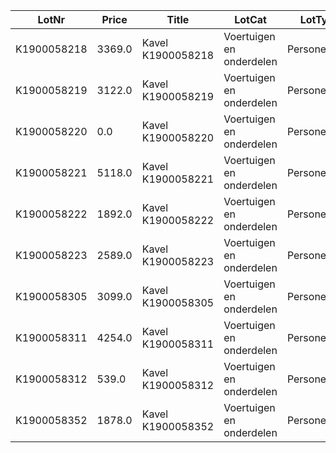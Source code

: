 LotNr|Price|Title|LotCat|LotType|ItemBrand|ItemType|Mfdate|Mfyear|APKdate|benzine|diesel|lpg|hybrid|electric|automatic|cabriolet|OdoKM|OdoMLS|OpH|NAP|Reg|ForeignReg|import|jfc|maybe_reg|no_cvo|no_igk|no_inireg|no_key|no_nlreg193|no_nlreg194|no_odo|no_orireg|no_rdw|no_reg|no_regneeded|no_road|rdw150|rhd|taxi|BTW|disclaim1|disclaim2|disclaim3|disclaim4|Draw|SupInfo|Note|Raw_text|rdwinfo|Images|N_images|Source|early_reg|locked|wo_frame|used_parts|disclaim_cr6|import22_btw21|import27_btw21|OdoKM_num|disclaim12|crewcab|carwrap|no_vin|rdw_kenteken|rdw_Reg|rdw_aanhangwagen_autonoom_geremd|rdw_aanhangwagen_middenas_geremd|rdw_aantal_cilinders|rdw_aantal_deuren|rdw_aantal_rolstoelplaatsen|rdw_aantal_wielen|rdw_aantal_zitplaatsen|rdw_afstand_hart_koppeling_tot_achterzijde_voertuig|rdw_afstand_voorzijde_voertuig_tot_hart_koppeling|rdw_api_gekentekende_voertuigen_assen|rdw_api_gekentekende_voertuigen_brandstof|rdw_api_gekentekende_voertuigen_carrosserie|rdw_api_gekentekende_voertuigen_carrosserie_specifiek|rdw_api_gekentekende_voertuigen_voertuigklasse|rdw_breedte|rdw_bruto_bpm|rdw_catalogusprijs|rdw_cilinderinhoud|rdw_datum_eerste_afgifte_nederland|rdw_datum_eerste_toelating|rdw_datum_tenaamstelling|rdw_eerste_kleur|rdw_europese_uitvoeringcategorie_toevoeging|rdw_europese_voertuigcategorie|rdw_europese_voertuigcategorie_toevoeging|rdw_export_indicator|rdw_handelsbenaming|rdw_inrichting|rdw_laadvermogen|rdw_lengte|rdw_massa_ledig_voertuig|rdw_massa_rijklaar|rdw_maximale_constructiesnelheid_brom_snorfiets|rdw_maximum_massa_samenstelling|rdw_maximum_massa_trekken_ongeremd|rdw_maximum_ondersteunende_snelheid|rdw_maximum_trekken_massa_geremd|rdw_merk|rdw_openstaande_terugroepactie_indicator|rdw_oplegger_geremd|rdw_plaats_chassisnummer|rdw_retrofit_roetfilter|rdw_taxi_indicator|rdw_technische_max_massa_voertuig|rdw_toegestane_maximum_massa_voertuig|rdw_tweede_kleur|rdw_type|rdw_typegoedkeuringsnummer|rdw_uitvoering|rdw_variant|rdw_vermogen_brom_snorfiets|rdw_vermogen_massarijklaar|rdw_vervaldatum_apk|rdw_vervaldatum_tachograaf|rdw_voertuigsoort|rdw_volgnummer_wijziging_eu_typegoedkeuring|rdw_wacht_op_keuren|rdw_wam_verzekerd|rdw_wielbasis|rdw_zuinigheidslabel|rdw_assen_aangedreven_as_1|rdw_assen_aangedreven_as_2|rdw_assen_aantal_assen_1|rdw_assen_aantal_assen_2|rdw_assen_hefas_1|rdw_assen_hefas_2|rdw_assen_plaatscode_as_1|rdw_assen_plaatscode_as_2|rdw_assen_spoorbreedte_1|rdw_assen_spoorbreedte_2|rdw_assen_technisch_toegestane_maximum_aslast_1|rdw_assen_technisch_toegestane_maximum_aslast_2|rdw_assen_weggedrag_code_1|rdw_assen_weggedrag_code_2|rdw_assen_wettelijk_toegestane_maximum_aslast_1|rdw_assen_wettelijk_toegestane_maximum_aslast_2|rdw_brandstof_brandstof_omschrijving_1|rdw_brandstof_brandstof_omschrijving_2|rdw_brandstof_brandstofverbruik_buiten_1|rdw_brandstof_brandstofverbruik_buiten_2|rdw_brandstof_brandstofverbruik_gecombineerd_1|rdw_brandstof_brandstofverbruik_gecombineerd_2|rdw_brandstof_brandstofverbruik_stad_1|rdw_brandstof_brandstofverbruik_stad_2|rdw_brandstof_co2_uitstoot_gecombineerd_1|rdw_brandstof_co2_uitstoot_gecombineerd_2|rdw_brandstof_emissiecode_omschrijving_1|rdw_brandstof_emissiecode_omschrijving_2|rdw_brandstof_geluidsniveau_rijdend_1|rdw_brandstof_geluidsniveau_rijdend_2|rdw_brandstof_geluidsniveau_stationair_1|rdw_brandstof_geluidsniveau_stationair_2|rdw_brandstof_milieuklasse_eg_goedkeuring_licht_1|rdw_brandstof_milieuklasse_eg_goedkeuring_licht_2|rdw_brandstof_nettomaximumvermogen_1|rdw_brandstof_nettomaximumvermogen_2|rdw_brandstof_nominaal_continu_maximumvermogen_1|rdw_brandstof_nominaal_continu_maximumvermogen_2|rdw_brandstof_roetuitstoot_1|rdw_brandstof_roetuitstoot_2|rdw_brandstof_toerental_geluidsniveau_1|rdw_brandstof_toerental_geluidsniveau_2|rdw_brandstof_uitstoot_deeltjes_licht_1|rdw_brandstof_uitstoot_deeltjes_licht_2|rdw_brandstof_uitstoot_deeltjes_zwaar_1|rdw_brandstof_uitstoot_deeltjes_zwaar_2|rdw_carrosserie_carrosserietype_1|rdw_carrosserie_type_carrosserie_europese_omschrijving_1|rdw_carrosserie_specifiek_carrosserie_voertuig_nummer_code_volgnummer_1|rdw_carrosserie_specifiek_carrosserie_voertuig_nummer_europese_omschrijving_1|rdw_carrosserie_specifiek_carrosseriecode_1|rdw_TimeStamp|d_lic|btw21|rdw_type_gasinstallatie|rdw_brandstof_co2_uitstoot_gewogen_1|rdw_brandstof_co2_uitstoot_gewogen_2
-----|-----|-----|-----|-----|-----|-----|-----|-----|-----|-----|-----|-----|-----|-----|-----|-----|-----|-----|-----|-----|-----|-----|-----|-----|-----|-----|-----|-----|-----|-----|-----|-----|-----|-----|-----|-----|-----|-----|-----|-----|-----|-----|-----|-----|-----|-----|-----|-----|-----|-----|-----|-----|-----|-----|-----|-----|-----|-----|-----|-----|-----|-----|-----|-----|-----|-----|-----|-----|-----|-----|-----|-----|-----|-----|-----|-----|-----|-----|-----|-----|-----|-----|-----|-----|-----|-----|-----|-----|-----|-----|-----|-----|-----|-----|-----|-----|-----|-----|-----|-----|-----|-----|-----|-----|-----|-----|-----|-----|-----|-----|-----|-----|-----|-----|-----|-----|-----|-----|-----|-----|-----|-----|-----|-----|-----|-----|-----|-----|-----|-----|-----|-----|-----|-----|-----|-----|-----|-----|-----|-----|-----|-----|-----|-----|-----|-----|-----|-----|-----|-----|-----|-----|-----|-----|-----|-----|-----|-----|-----|-----|-----|-----|-----|-----|-----|-----|-----|-----|-----|-----|-----|-----|-----|-----|-----|-----|-----|-----|-----|-----|-----|-----|-----|-----
K1900058218|3369.0|Kavel K1900058218|Voertuigen en onderdelen |Personenauto|BMW|1er reihe; 120i aut.|12.01.2006||16.07.2019|True|False|False|False|False|True|False|177.035|||logisch|65-SH-DG||False|False|False|False|False|False|True|0.0|False|False|False|False|False|False|False|False|False|False||True|True|False|0.0|False|.. suplm. info. ..|False|.. raw text ..|.. rdw info ..|['http://www.domeinenrz.nl/catalogi/ufc/static/1556617774/thumb/domeinenrz_sites/f54b34680ac06ccea04764ccf448bf17/1024/768/image.jpg', 'http://www.domeinenrz.nl/catalogi/ufc/static/1556617759/thumb/domeinenrz_sites/1888c9317cdf0072cf65adcad925d53f/1024/768/image.jpg', 'http://www.domeinenrz.nl/catalogi/ufc/static/1556617761/thumb/domeinenrz_sites/2d29294dfa405aa8b2907ed7ea32476f/1024/768/image.jpg']|3.0|http://www.domeinenrz.nl/catalogi/verkoop_bij_inschrijving_2019-0005?=&veilingen=2019-0005&meerfotos=K1900058218|False|False|False||False|||||False|False|False|65SHDG|65-SH-DG|||4.0|4.0|0.0|4.0|5.0|0.0|0.0|https://opendata.rdw.nl/resource/3huj-srit.json|https://opendata.rdw.nl/resource/8ys7-d773.json|https://opendata.rdw.nl/resource/vezc-m2t6.json|https://opendata.rdw.nl/resource/jhie-znh9.json|https://opendata.rdw.nl/resource/kmfi-hrps.json|0.0|12081.0|47942.0|1995.0|20060112.0|20060112.0|20190426.0|ZWART||M1||Nee|1ER REIHE|hatchback||423.0|1250.0|1350.0||3050.0|665.0||1200.0|BMW|Nee||op r. schroefveerkoker onder motorkap||Nee|1775.0|1775.0|Niet geregistreerd||e1*2001/116*0287*08|02|UF51||0.08|20190716.0||Personenauto|0.0|Geen verstrekking in Open Data|Ja|266.0|D|||2.0|2.0|||||149.0|151.0|850.0|995.0|||850.0|995.0|Benzine||6.2||7.9||11.0||190.0||Euro 4||71.0||85.0||70/220*2003/76B||110.0||||||4650.0||||||AB|Hatchback||||20190511|False|False|||
K1900058219|3122.0|Kavel K1900058219|Voertuigen en onderdelen |Personenauto|VOLKSWAGEN|polo|10.05.2011|||False|True|False|False|False|False|False|220.307|||logisch|12-RFP-9||False|False|False|False|False|False|False|0.0|False|False|False|False|False|False|False|False|False|False||True|True|False|0.0|False|.. suplm. info. ..|False|.. raw text ..|.. rdw info ..|['http://www.domeinenrz.nl/catalogi/ufc/static/1556617775/thumb/domeinenrz_sites/f67df0f953981b4084a87cbeb8ffe043/1024/768/image.jpg', 'http://www.domeinenrz.nl/catalogi/ufc/static/1556617773/thumb/domeinenrz_sites/deebf7bdf1e4ef5a16653f077254280c/1024/768/image.jpg', 'http://www.domeinenrz.nl/catalogi/ufc/static/1556617775/thumb/domeinenrz_sites/f6f840ddbdf34b3fee723821753d24b5/1024/768/image.jpg']|3.0|http://www.domeinenrz.nl/catalogi/verkoop_bij_inschrijving_2019-0005?=&veilingen=2019-0005&meerfotos=K1900058219|False|False|False||False|||||False|False|False|12RFP9|12-RFP-9|||3.0|0.0|0.0|4.0|5.0|0.0|0.0|https://opendata.rdw.nl/resource/3huj-srit.json|https://opendata.rdw.nl/resource/8ys7-d773.json|https://opendata.rdw.nl/resource/vezc-m2t6.json|https://opendata.rdw.nl/resource/jhie-znh9.json|https://opendata.rdw.nl/resource/kmfi-hrps.json|0.0||18020.0|1199.0|20110510.0|20110510.0|20190426.0|ZWART||M1||Nee|POLO|hatchback||0.0|1050.0|1150.0||2410.0|570.0||800.0|VOLKSWAGEN|Nee||r. motorruimte|Nee|Nee|1590.0|1590.0|Niet geregistreerd|6R|e1*2001/116*0510*08|FM5FM52R031LLEVR67MG|ABCFWA||0.05|20190315.0||Personenauto|0.0|Geen verstrekking in Open Data|Nee|246.0|A|||2.0|2.0|||||146.0|146.0|900.0|740.0|||900.0|740.0|Diesel||3.0||3.4||4.1||89.0||Euro 5||||73.0||715/2007*692/2008A||55.0||||0.5||3150.0||0.0001||||AB|Hatchback||||20190511|False|False|||
K1900058220|0.0|Kavel K1900058220|Voertuigen en onderdelen |Personenauto|NISSAN|almera tino; 1.8|03.05.2001||07.02.2020|True|False|False|False|False|False|False|90.668|||onlogisch|83-GX-RV||False|False|False|False|False|False|False|0.0|False|False|False|False|False|False|False|False|False|False||True|True|False|0.0|False|.. suplm. info. ..|False|.. raw text ..|.. rdw info ..|['http://www.domeinenrz.nl/catalogi/ufc/static/1556617774/thumb/domeinenrz_sites/eb91bad89b212060708ac3a16d3b6537/1024/768/image.jpg', 'http://www.domeinenrz.nl/catalogi/ufc/static/1556617758/thumb/domeinenrz_sites/03fd93decdb99cecb5a119797034c1d5/1024/768/image.jpg', 'http://www.domeinenrz.nl/catalogi/ufc/static/1556617765/thumb/domeinenrz_sites/679274b3b0da89576f302523c172fe34/1024/768/image.jpg']|3.0|http://www.domeinenrz.nl/catalogi/verkoop_bij_inschrijving_2019-0005?=&veilingen=2019-0005&meerfotos=K1900058220|False|False|False||False|||||False|False|False|83GXRV|83-GX-RV||||||||||||||||||||||||||||||||||||||||||||||||||||||||||||||||||||||||||||||||||||||||||||||||||||||||||||||||20190511|False|False|||
K1900058221|5118.0|Kavel K1900058221|Voertuigen en onderdelen |Personenauto|LAND ROVER|freelander 2|30.01.2008|||False|True|False|False|False|True|False|213.602|||logisch|37-ZG-NB||False|False|False|False|False|False|False|0.0|False|False|False|False|False|False|False|False|False|False||True|True|False|0.0|False|.. suplm. info. ..|False|.. raw text ..|.. rdw info ..|['http://www.domeinenrz.nl/catalogi/ufc/static/1556617765/thumb/domeinenrz_sites/646e89d941cdc60ba82e7016af80e56e/1024/768/image.jpg', 'http://www.domeinenrz.nl/catalogi/ufc/static/1556617766/thumb/domeinenrz_sites/7d7ffa99f1a7b58c573a3ac19df2b119/1024/768/image.jpg', 'http://www.domeinenrz.nl/catalogi/ufc/static/1556617765/thumb/domeinenrz_sites/6827260344b85d98ea7ffba2dc80bcb9/1024/768/image.jpg']|3.0|http://www.domeinenrz.nl/catalogi/verkoop_bij_inschrijving_2019-0005?=&veilingen=2019-0005&meerfotos=K1900058221|False|False|False||False|||||False|False|False|37ZGNB|37-ZG-NB|||4.0|4.0|0.0|4.0|5.0|0.0|0.0|https://opendata.rdw.nl/resource/3huj-srit.json|https://opendata.rdw.nl/resource/8ys7-d773.json|https://opendata.rdw.nl/resource/vezc-m2t6.json|https://opendata.rdw.nl/resource/jhie-znh9.json|https://opendata.rdw.nl/resource/kmfi-hrps.json|0.0|19050.0||2179.0|20080130.0|20080130.0|20190412.0|GRIJS||M1||Nee|FREELANDER 2|stationwagen||0.0|1810.0|1910.0||4505.0|750.0||2000.0|LAND ROVER|Nee||r. op bodemplaat onder achterzitting|Nee|Nee|2505.0|2505.0|Niet geregistreerd||e11*2001/116*0300*01|D5H1|S4FK2F||0.06|20190509.0||Personenauto|0.0|Geen verstrekking in Open Data|Nee|266.0|F|||2.0|2.0|||||161.0|162.0|1310.0|1360.0|||1310.0|1360.0|Diesel||6.8||8.5||11.0||224.0||Euro 4||68.0||76.0||70/220*2003/76B||112.0||||0.58||3000.0||0.004||||AC|Stationwagen||||20190511|False|False|||
K1900058222|1892.0|Kavel K1900058222|Voertuigen en onderdelen |Personenauto|AUDI|a3|03.11.2005|||False|True|False|False|False|True|False|274.557||||2-XXV-44||False|False|False|False|False|False|False|0.0|False|False|False|False|False|False|False|False|False|False||True|True|False|0.0|False|.. suplm. info. ..|False|.. raw text ..|.. rdw info ..|['http://www.domeinenrz.nl/catalogi/ufc/static/1556617758/thumb/domeinenrz_sites/065c49e10879ec9d45cfa463808383b7/1024/768/image.jpg', 'http://www.domeinenrz.nl/catalogi/ufc/static/1556617775/thumb/domeinenrz_sites/fe2abbefac391b6bce6a53c3abf78c89/1024/768/image.jpg', 'http://www.domeinenrz.nl/catalogi/ufc/static/1556617763/thumb/domeinenrz_sites/4ddcb38df5d88ab2d60da2ec53a691f9/1024/768/image.jpg']|3.0|http://www.domeinenrz.nl/catalogi/verkoop_bij_inschrijving_2019-0005?=&veilingen=2019-0005&meerfotos=K1900058222|False|False|False||False|||||False|False|False|2XXV44|2-XXV-44|||4.0|4.0|0.0|4.0|5.0|0.0|0.0|https://opendata.rdw.nl/resource/3huj-srit.json|https://opendata.rdw.nl/resource/8ys7-d773.json|https://opendata.rdw.nl/resource/vezc-m2t6.json|https://opendata.rdw.nl/resource/jhie-znh9.json|https://opendata.rdw.nl/resource/kmfi-hrps.json|0.0|2540.0|41044.0|1968.0|20141117.0|20051103.0|20190426.0|ZWART||M1||Nee|AUDI A3|hatchback||0.0|1375.0|1475.0||3430.0|730.0||1400.0|AUDI|Nee||r. op voorwielscherm onder motorkap|Nee|Nee|1960.0|1960.0|Niet geregistreerd||e1*2001/116*0217*10|FD62E018R8P61T4O|LBMMF1||0.07|20181129.0||Personenauto|0.0|Geen verstrekking in Open Data|Nee|258.0|D|||2.0|2.0|||V|A|154.0|153.0|||||1110.0|1000.0|Diesel||4.7||5.6||7.1||151.0||||73.0||80.0||70/220*2003/76B||103.0||||0.7||3000.0||0.001||||AB|Hatchback||||20190511|False|False|||
K1900058223|2589.0|Kavel K1900058223|Voertuigen en onderdelen |Personenauto|MERCEDES BENZ|300 se|18.03.1988|||True|False|False|False|False|True|False|343.933||||TB-14-PY||False|False|False|False|False|False|False|0.0|False|False|False|False|False|False|False|False|False|False||True|True|False|0.0|False|.. suplm. info. ..|False|.. raw text ..|.. rdw info ..|['http://www.domeinenrz.nl/catalogi/ufc/static/1556617772/thumb/domeinenrz_sites/d14b9f0ea7a4c64f816440040f2dd8d8/1024/768/image.jpg', 'http://www.domeinenrz.nl/catalogi/ufc/static/1556617767/thumb/domeinenrz_sites/7ed5d811f74fff4470f86bed4099ffd5/1024/768/image.jpg', 'http://www.domeinenrz.nl/catalogi/ufc/static/1556617762/thumb/domeinenrz_sites/3fde1b47790c30ef94172c0cb7659093/1024/768/image.jpg']|3.0|http://www.domeinenrz.nl/catalogi/verkoop_bij_inschrijving_2019-0005?=&veilingen=2019-0005&meerfotos=K1900058223|False|False|False||False|||||False|False|False|TB14PY|TB-14-PY|||6.0|4.0||4.0||0.0|0.0|https://opendata.rdw.nl/resource/3huj-srit.json|https://opendata.rdw.nl/resource/8ys7-d773.json|https://opendata.rdw.nl/resource/vezc-m2t6.json|https://opendata.rdw.nl/resource/jhie-znh9.json|https://opendata.rdw.nl/resource/kmfi-hrps.json|0.0|||2962.0|19880318.0|19880318.0|20190412.0|ZWART||M1||Nee|300 SE|sedan||0.0|1613.0|1713.0||0.0|750.0||1900.0|MERCEDES-BENZ|Nee||r. tegen schutbord in motorruimte||Nee|2080.0|2080.0|Niet geregistreerd||||||0.08|20200326.0||Personenauto|0.0|Geen verstrekking in Open Data|Ja|293.0||||2.0|2.0|||V|A|156.0|153.0|||||990.0|1090.0|Benzine||||||||||||||82.0||||138.0||||||4275.0||||||AA|Sedan||||20190511|False|False|||
K1900058305|3099.0|Kavel K1900058305|Voertuigen en onderdelen |Personenauto|MERCEDES-BENZ|vito 109 cdi|02.08.2007|||False|True|False|False|False|False|False|244.710|||onlogisch|20-XP-BN||False|False|False|False|False|False|False|0.0|False|False|False|False|False|False|False|False|False|True||True|True|False|0.0|False|.. suplm. info. ..|False|.. raw text ..|.. rdw info ..|['http://www.domeinenrz.nl/catalogi/ufc/static/1556617767/thumb/domeinenrz_sites/863804beaef6ebfd8be4e69b2a5ecbe2/1024/768/image.jpg', 'http://www.domeinenrz.nl/catalogi/ufc/static/1556617767/thumb/domeinenrz_sites/853f887d513209197cde9400c1c46f46/1024/768/image.jpg', 'http://www.domeinenrz.nl/catalogi/ufc/static/1556617766/thumb/domeinenrz_sites/70273f5d1e4efef1f331f3cbf14a98f8/1024/768/image.jpg']|3.0|http://www.domeinenrz.nl/catalogi/verkoop_bij_inschrijving_2019-0005?=&veilingen=2019-0005&meerfotos=K1900058305|False|False|False||False|||||False|False|False|20XPBN|20-XP-BN|||4.0|3.0|0.0|4.0|9.0|0.0|0.0|https://opendata.rdw.nl/resource/3huj-srit.json|https://opendata.rdw.nl/resource/8ys7-d773.json|https://opendata.rdw.nl/resource/vezc-m2t6.json|https://opendata.rdw.nl/resource/jhie-znh9.json|https://opendata.rdw.nl/resource/kmfi-hrps.json|0.0|12701.0|44565.0|2148.0|20070802.0|20070802.0|20190313.0|GRIJS||M1||Nee|VITO 109 CDI|MPV||0.0|2098.0|2198.0||4600.0|750.0|0.0|2000.0|MERCEDES-BENZ|Nee||midden tegen schutbord onder motorkap|Nee|Ja|2940.0|2940.0|Niet geregistreerd||e9*2001/116*0048*09|1B4C2A1|ZKAHL||0.03|20150814.0||Personenauto|0.0|Geen verstrekking in Open Data|Nee|343.0|E|||2.0|2.0|||V|A|164.0|164.0|1550.0|1550.0|||1550.0|1550.0|Diesel||7.4||9.0||11.8||238.0||||74.0||78.0||70/220*2003/76B||70.0||||2.1||2850.0||0.0396||||AF|MPV||||20190511|False|False|||
K1900058311|4254.0|Kavel K1900058311|Voertuigen en onderdelen |Personenauto|MERCEDES-BENZ|viano cdi 3.0|06.05.2008|||False|True|False|False|False|True|False|271.195||||2-TTP-11||False|False|False|False|False|False|False|0.0|False|False|False|False|False|False|False|False|False|True||True|True|False|0.0|False|.. suplm. info. ..|False|.. raw text ..|.. rdw info ..|['http://www.domeinenrz.nl/catalogi/ufc/static/1556617768/thumb/domeinenrz_sites/93ba75e13cafb15778d8e775c2b9daa4/1024/768/image.jpg', 'http://www.domeinenrz.nl/catalogi/ufc/static/1556617772/thumb/domeinenrz_sites/cc28fb862a69444cda6a6acf97a78280/1024/768/image.jpg', 'http://www.domeinenrz.nl/catalogi/ufc/static/1556617764/thumb/domeinenrz_sites/5ca4c46c11cdc24a05522dfc0eb93803/1024/768/image.jpg']|3.0|http://www.domeinenrz.nl/catalogi/verkoop_bij_inschrijving_2019-0005?=&veilingen=2019-0005&meerfotos=K1900058311|False|False|False||False|||||False|False|False|2TTP11|2-TTP-11|||6.0|4.0|0.0|4.0|8.0|0.0|0.0|https://opendata.rdw.nl/resource/3huj-srit.json|https://opendata.rdw.nl/resource/8ys7-d773.json|https://opendata.rdw.nl/resource/vezc-m2t6.json|https://opendata.rdw.nl/resource/jhie-znh9.json|https://opendata.rdw.nl/resource/kmfi-hrps.json|0.0|10918.0||2987.0|20140509.0|20080506.0|20190313.0|GRIJS||M1||Nee|VIANO CDI 3.0|stationwagen||0.0|1740.0|1840.0||5100.0|750.0|0.0|2500.0|MERCEDES-BENZ|Nee||midden tegen schutbord onder motorkap|Nee|Ja|2940.0|2940.0|Niet geregistreerd||e9*2001/116*0048*11|3F6B2D1|ZL5HL||0.08|20160511.0||Personenauto|0.0|Geen verstrekking in Open Data|Nee|343.0|E|||2.0|2.0|||V|A|164.0|164.0|||||1550.0|1550.0|Diesel||7.5||9.2||11.9||||||71.0||75.0||70/220*2003/76B||150.0||||0.5||2850.0||0.0036||||AC|Stationwagen||||20190511|False|False|||
K1900058312|539.0|Kavel K1900058312|Voertuigen en onderdelen |Personenauto|VOLKSWAGEN|caddy|25.10.2006|||False|True|False|False|False|False|False|302.179|||||Belgisch|False|False|False|False|False|False|False|0.0|True|False|False|False|True|False|False|True|False|False||True|True|False|0.0|False|.. suplm. info. ..|False|.. raw text ..|.. rdw info ..|['http://www.domeinenrz.nl/catalogi/ufc/static/1556617773/thumb/domeinenrz_sites/d9247ff37a48af205b13ac8216596fdc/1024/768/image.jpg', 'http://www.domeinenrz.nl/catalogi/ufc/static/1556617760/thumb/domeinenrz_sites/18d9f9941ec1e971245ed53efdf6f73a/1024/768/image.jpg', 'http://www.domeinenrz.nl/catalogi/ufc/static/1556617772/thumb/domeinenrz_sites/c94285deaf712d8f7759997976bb6578/1024/768/image.jpg']|3.0|http://www.domeinenrz.nl/catalogi/verkoop_bij_inschrijving_2019-0005?=&veilingen=2019-0005&meerfotos=K1900058312|False|False|False||False|||||False|False|False|||||||||||||||||||||||||||||||||||||||||||||||||||||||||||||||||||||||||||||||||||||||||||||||||||||||||||||||||||False|False|||
K1900058352|1878.0|Kavel K1900058352|Voertuigen en onderdelen |Personenauto|FIAT|ducato; 11 k 2.0 jtd|07.07.2006||25.05.2019|False|True|False|False|False|False|False|232.310|||onlogisch|94-TD-GP||False|False|False|False|False|False|False|0.0|False|False|False|False|False|False|False|False|False|False||True|True|False|0.0|False|.. suplm. info. ..|False|.. raw text ..|.. rdw info ..|['http://www.domeinenrz.nl/catalogi/ufc/static/1556617775/thumb/domeinenrz_sites/fa030f819503c9ce07e656b9a70cdc5c/1024/768/image.jpg', 'http://www.domeinenrz.nl/catalogi/ufc/static/1556617758/thumb/domeinenrz_sites/0478b7fff27f6d2116d366956d3fc1f7/1024/768/image.jpg', 'http://www.domeinenrz.nl/catalogi/ufc/static/1556617763/thumb/domeinenrz_sites/4569282accb74c4b12e7aba6f9e0bbcf/1024/768/image.jpg']|3.0|http://www.domeinenrz.nl/catalogi/verkoop_bij_inschrijving_2019-0005?=&veilingen=2019-0005&meerfotos=K1900058352|False|False|False||False|||||False|False|False|94TDGP|94-TD-GP|||4.0|3.0|0.0|4.0|9.0|0.0|0.0|https://opendata.rdw.nl/resource/3huj-srit.json|https://opendata.rdw.nl/resource/8ys7-d773.json|https://opendata.rdw.nl/resource/vezc-m2t6.json|https://opendata.rdw.nl/resource/jhie-znh9.json|https://opendata.rdw.nl/resource/kmfi-hrps.json|0.0|8597.0||1997.0|20060707.0|20060707.0|20190410.0|WIT||M1||Nee|FIAT DUCATO|MPV||475.0|1840.0|1940.0||4500.0|750.0||1600.0|FIAT|Nee||tegen r. voorwielscherm by voorzitting|Nee|Nee|2900.0|2900.0|Niet geregistreerd||e3*98/14*0102*05|03C|AAMRA||0.03|20190525.0||Personenauto|0.0|Geen verstrekking in Open Data|Ja|285.0|D|||2.0|2.0|||||172.0|172.0|1600.0|1600.0|||1600.0|1600.0|Diesel||7.8||8.7||10.2||230.0||Euro 3||75.0||88.0||70/220*2001/1A||62.0||||1.52||3000.0||0.079||||AF|MPV||||20190511|False|False|||
